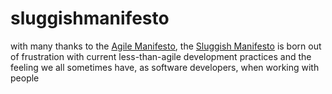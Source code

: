 # sluggishmanifesto
with many thanks to the [Agile Manifesto](http://www.agilemanifesto.org), the [Sluggish Manifesto](http://sluggishmanifesto.com) is born out of frustration with current less-than-agile development practices and the feeling we all sometimes have, as software developers, when working with people
